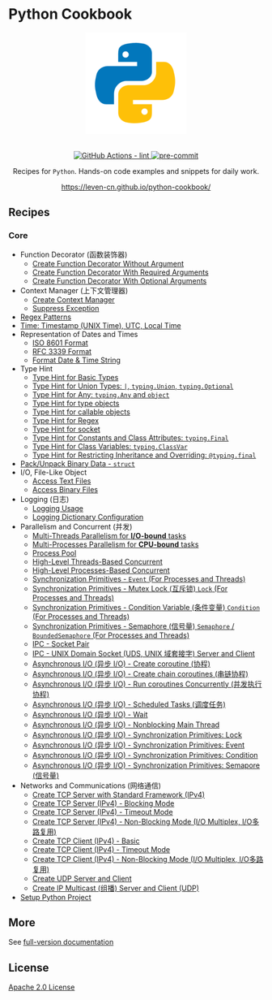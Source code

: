 # Python Cookbook

<section align="center">
  <img src="https://raw.githubusercontent.com/leven-cn/python-cookbook/main/.python-logo.png"
    alt="Python Logo" width="200" height="200" title="Python Logo">
  <br><br>
  <p>
    <a href="https://github.com/leven-cn/python-cookbook/actions/workflows/lint.yml">
      <img src="https://github.com/leven-cn/python-cookbook/actions/workflows/lint.yml/badge.svg"
      alt="GitHub Actions - lint" style="max-width:100%;">
    </a>
    <a href="https://github.com/pre-commit/pre-commit">
      <img src="https://img.shields.io/badge/pre--commit-enabled-brightgreen?logo=pre-commit&logoColor=white"
      alt="pre-commit" style="max-width:100%;">
    </a>
  </p>
  <p>Recipes for <code>Python</code>. Hands-on code examples and snippets for daily work.</p>
  <p><a href="https://leven-cn.github.io/python-cookbook/">https://leven-cn.github.io/python-cookbook/</a></p>
</section>

## Recipes

<!-- markdownlint-disable line-length -->

### Core

- Function Decorator (函数装饰器)
  - [Create Function Decorator Without Argument](https://leven-cn.github.io/python-cookbook/recipes/core/function_decorator_no_args)
  - [Create Function Decorator With Required Arguments](https://leven-cn.github.io/python-cookbook/recipes/core/function_decorator_args_required)
  - [Create Function Decorator With Optional Arguments](https://leven-cn.github.io/python-cookbook/recipes/core/function_decorator_args_optional)
- Context Manager (上下文管理器)
  - [Create Context Manager](https://leven-cn.github.io/python-cookbook/recipes/core/context_manager)
  - [Suppress Exception](https://leven-cn.github.io/python-cookbook/recipes/core/suppress_exception)
- [Regex Patterns](https://leven-cn.github.io/python-cookbook/recipes/core/regex_patterns)
- [Time: Timestamp (UNIX Time), UTC, Local Time](https://leven-cn.github.io/python-cookbook/recipes/core/time)
- Representation of Dates and Times
  - [ISO 8601 Format](https://leven-cn.github.io/python-cookbook/recipes/core/datetime_fmt_iso_8601)
  - [RFC 3339 Format](https://leven-cn.github.io/python-cookbook/recipes/core/datetime_fmt_rfc_3339)
  - [Format Date & Time String](https://leven-cn.github.io/python-cookbook/recipes/core/datetime_fmt_str)
- Type Hint
  - [Type Hint for Basic Types](https://leven-cn.github.io/python-cookbook/recipes/core/type_hint_for_basic_type)
  - [Type Hint for Union Types: `|`, `typing.Union`, `typing.Optional`](https://leven-cn.github.io/python-cookbook/recipes/core/type_hint_for_union)
  - [Type Hint for Any: `typing.Any` and `object`](https://leven-cn.github.io/python-cookbook/recipes/core/type_hint_for_any)
  - [Type Hint for type objects](https://leven-cn.github.io/python-cookbook/recipes/core/type_hint_for_type)
  - [Type Hint for callable objects](https://leven-cn.github.io/python-cookbook/recipes/core/type_hint_for_callable)
  - [Type Hint for Regex](https://leven-cn.github.io/python-cookbook/recipes/core/type_hint_for_regex)
  - [Type Hint for socket](https://leven-cn.github.io/python-cookbook/recipes/core/type_hint_for_socket)
  - [Type Hint for Constants and Class Attributes: `typing.Final`](https://leven-cn.github.io/python-cookbook/recipes/core/type_hint_for_constant)
  - [Type Hint for Class Variables: `typing.ClassVar`](https://leven-cn.github.io/python-cookbook/recipes/core/type_hint_for_class_var)
  - [Type Hint for Restricting Inheritance and Overriding: `@typing.final`](https://leven-cn.github.io/python-cookbook/recipes/core/type_hint_for_inheritance)
- [Pack/Unpack Binary Data - `struct`](https://leven-cn.github.io/python-cookbook/recipes/core/struct)
- I/O, File-Like Object
  - [Access Text Files](https://leven-cn.github.io/python-cookbook/recipes/core/text_io)
  - [Access Binary Files](https://leven-cn.github.io/python-cookbook/recipes/core/binary_io)
- Logging (日志)
  - [Logging Usage](https://leven-cn.github.io/python-cookbook/recipes/core/logging_usage)
  - [Logging Dictionary Configuration](https://leven-cn.github.io/python-cookbook/recipes/core/logging_dict_config)
- Parallelism and Concurrent (并发)
  - [Multi-Threads Parallelism for **I/O-bound** tasks](https://leven-cn.github.io/python-cookbook/recipes/core/multi_threads)
  - [Multi-Processes Parallelism for **CPU-bound** tasks](https://leven-cn.github.io/python-cookbook/recipes/core/multi_processes)
  - [Process Pool](https://leven-cn.github.io/python-cookbook/recipes/core/process_pool)
  - [High-Level Threads-Based Concurrent](https://leven-cn.github.io/python-cookbook/recipes/core/concurrent_threads)
  - [High-Level Processes-Based Concurrent](https://leven-cn.github.io/python-cookbook/recipes/core/concurrent_processes)
  - [Synchronization Primitives - `Event` (For Processes and Threads)](https://leven-cn.github.io/python-cookbook/recipes/core/synchronization_event)
  - [Synchronization Primitives - Mutex Lock (互斥锁) `Lock` (For Processes and Threads)](https://leven-cn.github.io/python-cookbook/recipes/core/synchronization_lock)
  - [Synchronization Primitives - Condition Variable (条件变量) `Condition` (For Processes and Threads)](https://leven-cn.github.io/python-cookbook/recipes/core/synchronization_condition)
  - [Synchronization Primitives - Semaphore (信号量) `Semaphore` / `BoundedSemaphore` (For Processes and Threads)](https://leven-cn.github.io/python-cookbook/recipes/core/synchronization_semaphore)
  - [IPC - Socket Pair](https://leven-cn.github.io/python-cookbook/recipes/core/ipc_socketpair)
  - [IPC - UNIX Domain Socket (UDS, UNIX 域套接字) Server and Client](https://leven-cn.github.io/python-cookbook/recipes/core/ipc_unix_domain_socket)
  - [Asynchronous I/O (异步 I/O) - Create coroutine (协程)](https://leven-cn.github.io/python-cookbook/recipes/core/asyncio_coroutine)
  - [Asynchronous I/O (异步 I/O) - Create chain coroutines (串链协程)](https://leven-cn.github.io/python-cookbook/recipes/core/asyncio_coroutine_chain)
  - [Asynchronous I/O (异步 I/O) - Run coroutines Concurrently (并发执行协程)](https://leven-cn.github.io/python-cookbook/recipes/core/asyncio_coroutine_chain)
  - [Asynchronous I/O (异步 I/O) - Scheduled Tasks (调度任务)](https://leven-cn.github.io/python-cookbook/recipes/core/asyncio_schedule)
  - [Asynchronous I/O (异步 I/O) - Wait](https://leven-cn.github.io/python-cookbook/recipes/core/asyncio_wait)
  - [Asynchronous I/O (异步 I/O) - Nonblocking Main Thread](https://leven-cn.github.io/python-cookbook/recipes/core/asyncio_nonblocking)
  - [Asynchronous I/O (异步 I/O) - Synchronization Primitives: Lock](https://leven-cn.github.io/python-cookbook/recipes/core/asyncio_synchronization_lock)
  - [Asynchronous I/O (异步 I/O) - Synchronization Primitives: Event](https://leven-cn.github.io/python-cookbook/recipes/core/asyncio_synchronization_event)
  - [Asynchronous I/O (异步 I/O) - Synchronization Primitives: Condition](https://leven-cn.github.io/python-cookbook/recipes/core/asyncio_synchronization_condition)
  - [Asynchronous I/O (异步 I/O) - Synchronization Primitives: Semapore (信号量)](https://leven-cn.github.io/python-cookbook/recipes/core/asyncio_synchronization_semapore)
- Networks and Communications (网络通信)
  - [Create TCP Server with Standard Framework (IPv4)](https://leven-cn.github.io/python-cookbook/recipes/core/tcp_server_ipv4_std)
  - [Create TCP Server (IPv4) - Blocking Mode](https://leven-cn.github.io/python-cookbook/recipes/core/tcp_server_ipv4_blocking)
  - [Create TCP Server (IPv4) - Timeout Mode](https://leven-cn.github.io/python-cookbook/recipes/core/tcp_server_ipv4_timeout)
  - [Create TCP Server (IPv4) - Non-Blocking Mode (I/O Multiplex, I/O多路复用)](https://leven-cn.github.io/python-cookbook/recipes/core/tcp_server_ipv4_io_multiplex)
  - [Create TCP Client (IPv4) - Basic](https://leven-cn.github.io/python-cookbook/recipes/core/tcp_client_ipv4_basic)
  - [Create TCP Client (IPv4) - Timeout Mode](https://leven-cn.github.io/python-cookbook/recipes/core/tcp_client_ipv4_timeout)
  - [Create TCP Client (IPv4) - Non-Blocking Mode (I/O Multiplex, I/O多路复用)](https://leven-cn.github.io/python-cookbook/recipes/core/tcp_client_ipv4_io_multiplex)
  - [Create UDP Server and Client](https://leven-cn.github.io/python-cookbook/recipes/core/udp)
  - [Create IP Multicast (组播) Server and Client (UDP)](https://leven-cn.github.io/python-cookbook/recipes/core/ip_multicast)
- [Setup Python Project](https://leven-cn.github.io/python-cookbook/recipes/core/python_project)

<!-- markdownlint-enable line-length -->

## More

See [full-version documentation](https://leven-cn.github.io/)

## License

[Apache 2.0 License](https://github.com/leven-cn/python-cookbook/blob/main/LICENSE)
